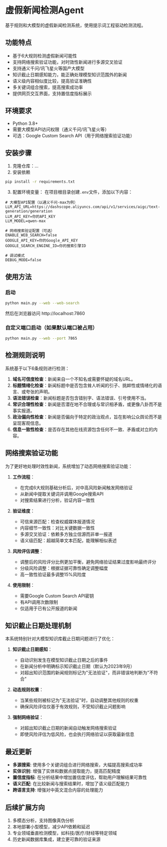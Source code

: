 # 虚假新闻检测Agent

基于规则和大模型的虚假新闻检测系统，使用提示词工程驱动检测流程。

## 功能特点

- 基于6大规则检测虚假新闻可能性
- 支持网络搜索验证功能，对时效性新闻进行多源交叉验证
- 支持通义千问/讯飞星火等国产大模型
- 知识截止日期感知能力，能正确处理模型知识范围外的新闻
- 语义级内容相似度比较，提高验证准确性
- 多关键词组合搜索，提高搜索成功率
- 提供网页交互界面，支持置信度指标展示


## 环境要求

- Python 3.8+
- 需要大模型API访问权限（通义千问/讯飞星火等）
- 可选：Google Custom Search API（用于网络搜索验证功能）

## 安装步骤

1. 克隆仓库：...
2. 安装依赖
```bash
pip install -r requirements.txt
```
3. 配置环境变量：
在项目根目录创建`.env`文件，添加以下内容：
```
# 大模型API配置（以通义千问-max为例）
LLM_API_URL=https://dashscope.aliyuncs.com/api/v1/services/aigc/text-generation/generation
LLM_API_KEY=你的API_KEY
LLM_MODEL=qwen-max

# 网络搜索验证配置（可选）
ENABLE_WEB_SEARCH=false
GOOGLE_API_KEY=你的Google_API_KEY
GOOGLE_SEARCH_ENGINE_ID=你的搜索引擎ID

# 调试模式
DEBUG_MODE=false
```

## 使用方法

### 启动

```bash
python main.py --web --web-search
```

然后在浏览器访问 http://localhost:7860

### 自定义端口启动（如果默认端口被占用）

```bash
python main.py --web --port 7865
```

## 检测规则说明

系统基于以下6条规则进行检测：

1. **域名可信度检查**：新闻来自一个不知名或需要怀疑的域名URL。
2. **标题情绪化检查**：新闻标题中是否包含耸人听闻的引子、挑衅性或情绪化的语言、或夸张的声明。
3. **语法错误检查**：新闻标题是否包含错别字、语法错误、引号使用不当。
4. **常识合理性检查**：新闻是否潜在地不合理或与常识相矛盾，或更像八卦而不是事实报道。
5. **政治偏向性检查**：新闻是否偏向于特定的政治观点，旨在影响公众舆论而不是呈现客观信息。
6. **信息一致性检查**：是否存在其他在线资源包含任何不一致、矛盾或对立的内容。

## 网络搜索验证功能

为了更好地处理时效性新闻，系统增加了动态网络搜索验证功能：

1. **工作流程**：
   - 在完成6大规则基础分析后，对中高风险新闻触发网络验证
   - 从新闻中提取关键词并调用Google搜索API
   - 对搜索结果进行分析，验证内容一致性

2. **验证维度**：
   - 可信来源匹配：检查权威媒体报道情况
   - 内容细节一致性：对比关键数据一致性
   - 多源交叉验证：依赖多方独立信源而非单一报道
   - 语义级匹配：超越简单文本匹配，能理解相似表述

3. **风险评估调整**：
   - 调整后的风险评分比例更加平衡，避免网络验证结果过度影响最终评分
   - 分级风险调整：根据证据可靠性确定调整幅度
   - 高一致性验证最多调整15%风险度

4. **使用限制**：
   - 需要Google Custom Search API密钥
   - 有API调用次数限制
   - 仅适用于已有公开报道的新闻

## 知识截止日期处理机制

本系统特别针对大模型知识库截止日期问题进行了优化：

1. **知识截止日期感知**：
   - 自动识别发生在模型知识截止日期之后的事件
   - 在新闻分析中明确标示知识截止日期（默认为2023年9月）
   - 对超出知识范围的新闻规则标记为"无法验证"，而非错误地判断为"不符合"

2. **动态规则权重**：
   - 当某些规则被标记为"无法验证"时，自动调整其他规则的权重
   - 确保风险评估仅基于有效规则，不受知识截止问题影响

3. **强制网络验证**：
   - 对超出知识截止日期的新闻自动触发网络搜索验证
   - 即使风险评估为低风险，也会执行网络验证以获取最新信息

## 最近更新

- **多源搜索**: 使用多个关键词组合进行网络搜索，大幅提高搜索成功率
- **实体识别**: 增强了实体和数据点提取能力，提高匹配精度
- **置信度指标**: 在分析结果中增加置信度评估，帮助用户理解结果可靠性
- **语义匹配**: 在比较新闻与搜索结果时，增加了语义级匹配能力
- **跨语言支持**: 增强对中英文混合内容的处理能力

## 后续扩展方向

1. 多模态分析，支持图像真伪分析
2. 本地部署小型模型，减少API依赖和延迟
3. 专业领域垂直检测模型，如科技/医疗/财经等特定领域
4. 历史新闻数据库集成，建立更可靠的验证来源
